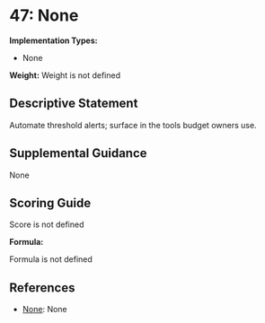 # 47: None

**Implementation Types:**

- None

**Weight:** Weight is not defined

## Descriptive Statement

Automate threshold alerts; surface in the tools budget owners use.

## Supplemental Guidance

None

## Scoring Guide

Score is not defined

**Formula:**

Formula is not defined

## References

- [None](None): None
